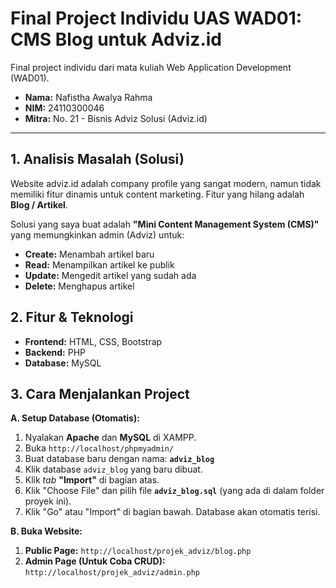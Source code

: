 # Final Project Individu UAS WAD01: CMS Blog untuk Adviz.id

Final project individu dari mata kuliah Web Application Development (WAD01).

* **Nama:** Nafistha Awalya Rahma
* **NIM:** 24110300046
* **Mitra:** No. 21 - Bisnis Adviz Solusi (Adviz.id)

---

## 1. Analisis Masalah (Solusi)
Website adviz.id adalah company profile yang sangat modern, namun tidak memiliki fitur dinamis untuk content marketing. Fitur yang hilang adalah **Blog / Artikel**.

Solusi yang saya buat adalah **"Mini Content Management System (CMS)"** yang memungkinkan admin (Adviz) untuk:
* **Create:** Menambah artikel baru
* **Read:** Menampilkan artikel ke publik
* **Update:** Mengedit artikel yang sudah ada
* **Delete:** Menghapus artikel

## 2. Fitur & Teknologi
* **Frontend:** HTML, CSS, Bootstrap
* **Backend:** PHP
* **Database:** MySQL

## 3. Cara Menjalankan Project

**A. Setup Database (Otomatis):**
1.  Nyalakan **Apache** dan **MySQL** di XAMPP.
2.  Buka `http://localhost/phpmyadmin/`
3.  Buat database baru dengan nama: **`adviz_blog`**
4.  Klik database `adviz_blog` yang baru dibuat.
5.  Klik *tab* **"Import"** di bagian atas.
6.  Klik "Choose File" dan pilih file **`adviz_blog.sql`** (yang ada di dalam folder proyek ini).
7.  Klik "Go" atau "Import" di bagian bawah. Database akan otomatis terisi.

**B. Buka Website:**
1.  **Public Page:**
    `http://localhost/projek_adviz/blog.php`
2.  **Admin Page (Untuk Coba CRUD):**
    `http://localhost/projek_adviz/admin.php`
